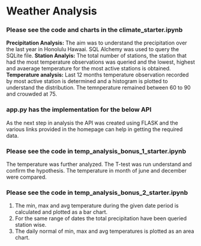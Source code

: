 # Weather Analysis

### Please see the code and charts in the climate_starter.ipynb
**Precipitation Analysis:** The aim was to understand the precipitation over the last year in Honolulu Hawaai. SQL Alchemy was used to query the SQLite file.
  **Station Analyis:** The total number of stations, the station that had the most temperature observations was queried and the lowest, highest and avaerage temperature for the   most active stations is obtained.
  **Temperature analysis:** Last 12 months temperature observation recorded by most active station is determined and a histogram is plotted to understand the distribution. The     temnperature remained between 60 to 90 and crouwded at 75.

### app.py has the implementation for the below API
  As the next step in analysis the API was created using FLASK and the various links provided in the homepage can help in getting the required data.

### Please see the code in temp_analysis_bonus_1_starter.ipynb
  The temperature was further analyzed. The T-test was run understand and confirm the hypothesis. The temperature in month of june and december were compared.
 
### Please see the code in temp_analysis_bonus_2_starter.ipynb
  1. The min, max and avg temperature during the given date period is calculated and plotted as a bar chart.
  2. For the same range of dates the total precipitation have been queried station wise.
  3. The daily normal of min, max and avg temperatures is plotted as an area chart.






  
